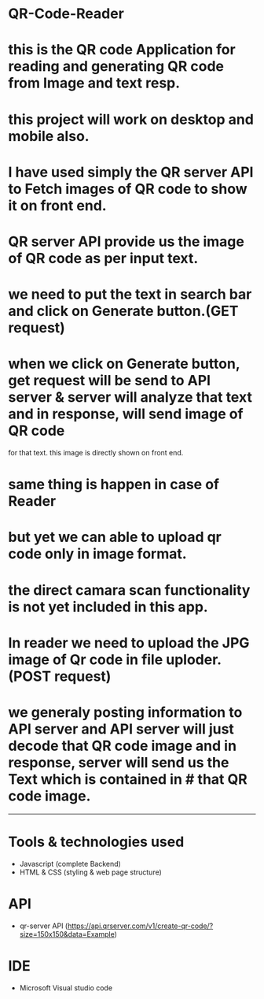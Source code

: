 # QR-Code-Reader

# this is the QR code Application for reading and generating QR code from Image and text resp.


# this project will work on desktop and mobile also.
# I have used simply the QR server API to Fetch images of QR code to show it on front end.
# QR server API provide us the image of QR code as per input text. 
# we need to put the text in search bar and click on Generate button.(GET request)
# when we click on Generate button, get request will be send to API server & server will analyze that text and in response, will send image of QR code
  for that text.
  this image is directly shown on front end.
# same thing is happen in case of Reader
# but yet we can able to upload qr code only in image format. 
# the direct camara scan functionality is not yet included in this app.
# In reader we need to upload the JPG image of Qr code in file uploder. (POST request)
# we generaly posting information to API server and API server will just decode that QR code image and in response, server will send us the Text which is contained in    # that QR code image.

-----------------------------------------------------------------------------------------------------------------------------------------------------------------------

# Tools & technologies used
 - Javascript (complete Backend)
 - HTML & CSS (styling & web page structure)
 
# API
  - qr-server API (https://api.qrserver.com/v1/create-qr-code/?size=150x150&data=Example)

# IDE
 - Microsoft Visual studio code
